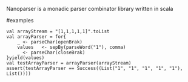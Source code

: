 Nanoparser is a monadic parser combinator library written in scala

#examples
```
val arrayStream = "[1,1,1,1,1]".toList
val arrayParser = for{
	_ <- parseChar(openBrak)
	values   <- sepBy(parseWord("1"), comma)
	_ <- parseChar(closeBrak)
}yield(values)
val testArrayParser = arrayParser(arrayStream)
assert(testArrayParser == Success((List("1", "1", "1", "1", "1"), List())))
```